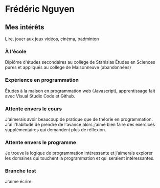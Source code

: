 # Frédéric Nguyen

## Mes intérêts
Lire, jouer aux jeux vidéos, cinéma, badminton

### À l'école
Diplôme d'études secondaires au collège de Stanislas
Études en Sciences pures et appliqués au collège de Maisonneuve (abandonnées)

### Expérience en programmation
Études à la maison en programmation web (Javascript), apprentissage fait avec Visual Studio Code et Github.

### Attente envers le cours
J'aimerais avoir beaucoup de pratique que de théorie en programmation. J'ai l'habitude de prendre de l'avance alors j'aime bien faire des exercices supplémentaires qui demandent plus de réflexion.

### Attente envers le programme
Je trouve la logique de programmation intéressante et j'aimerais explorer les domaines qui touchent la programmation et qui seraient intéressantes.

### Branche test
J'aime écrire.
